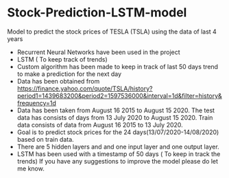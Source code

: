 # Stock-Prediction-LSTM-model
Model to predict the stock prices of TESLA (TSLA) using the data of last 4 years 
- Recurrent Neural Networks have been used in the project
- LSTM ( To keep track of trends)
- Custom algorithm has been made to keep in track of last 50 days trend to make a prediction for the next day
- Data has been obtained from https://finance.yahoo.com/quote/TSLA/history?period1=1439683200&period2=1597536000&interval=1d&filter=history&frequency=1d
- Data has been taken from August 16 2015 to August 15 2020. The test data has consists of days from 13 July 2020 to August 15 2020.
  Train data consists of data from August 16 2015 to  13 July 2020.
- Goal is to predict stock prices for the 24 days(13/07/2020-14/08/2020) based on train data.
- There are 5 hidden layers and and one input layer and one output layer.
- LSTM has been used with a timestamp of 50 days ( To keep in track the trends)
If you have any suggestions to improve the model please do let me know.

